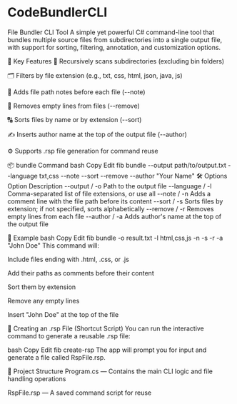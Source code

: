 # CodeBundlerCLI

File Bundler CLI Tool
A simple yet powerful C# command-line tool that bundles multiple source files from subdirectories into a single output file, with support for sorting, filtering, annotation, and customization options.

🧰 Key Features
🔁 Recursively scans subdirectories (excluding bin folders)

🗂 Filters by file extension (e.g., txt, css, html, json, java, js)

📝 Adds file path notes before each file (--note)

🧹 Removes empty lines from files (--remove)

🔠 Sorts files by name or by extension (--sort)

✍️ Inserts author name at the top of the output file (--author)

⚙️ Supports .rsp file generation for command reuse

📦 bundle Command
bash
Copy
Edit
fib bundle --output path/to/output.txt --language txt,css --note --sort --remove --author "Your Name"
🛠 Options
Option	Description
--output / -o	Path to the output file
--language / -l	Comma-separated list of file extensions, or use all
--note / -n	Adds a comment line with the file path before its content
--sort / -s	Sorts files by extension; if not specified, sorts alphabetically
--remove / -r	Removes empty lines from each file
--author / -a	Adds author's name at the top of the output file

🧪 Example
bash
Copy
Edit
fib bundle -o result.txt -l html,css,js -n -s -r -a "John Doe"
This command will:

Include files ending with .html, .css, or .js

Add their paths as comments before their content

Sort them by extension

Remove any empty lines

Insert "John Doe" at the top of the file

📝 Creating an .rsp File (Shortcut Script)
You can run the interactive command to generate a reusable .rsp file:

bash
Copy
Edit
fib create-rsp
The app will prompt you for input and generate a file called RspFile.rsp.

📁 Project Structure
Program.cs — Contains the main CLI logic and file handling operations

RspFile.rsp — A saved command script for reuse

